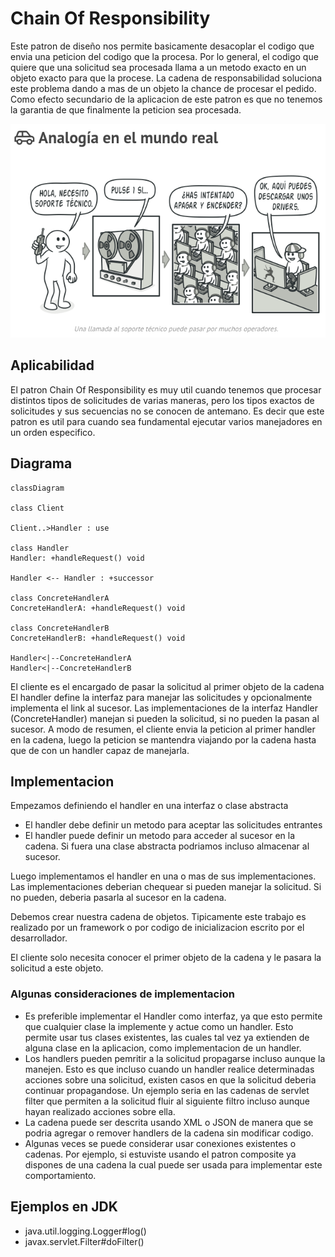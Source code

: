 # Chain Of Responsibility
Este patron de diseño nos permite basicamente desacoplar el codigo que envia una peticion del codigo que la procesa.
Por lo general, el codigo que quiere que una solicitud sea procesada llama a un metodo exacto en un objeto exacto para que la procese. La cadena de responsabilidad soluciona este problema dando a mas de un objeto la chance de procesar el pedido.
Como efecto secundario de la aplicacion de este patron es que no tenemos la garantia de que finalmente la peticion sea procesada.

![Ejemplo de la vida real](../Assets/ChainOfResponsibilityRealLifeExample.png)

## Aplicabilidad
El patron Chain Of Responsibility es muy util cuando tenemos que procesar distintos tipos de solicitudes de varias maneras, pero los tipos exactos de solicitudes y sus secuencias no se conocen de antemano. Es decir que este patron es util para cuando sea fundamental ejecutar varios manejadores en un orden especifico.

## Diagrama

```mermaid
classDiagram

class Client

Client..>Handler : use

class Handler
Handler: +handleRequest() void

Handler <-- Handler : +successor

class ConcreteHandlerA
ConcreteHandlerA: +handleRequest() void

class ConcreteHandlerB
ConcreteHandlerB: +handleRequest() void

Handler<|--ConcreteHandlerA
Handler<|--ConcreteHandlerB
```
El cliente es el encargado de pasar la solicitud al primer objeto de la cadena
El handler define la interfaz para manejar las solicitudes y opcionalmente implementa el link al sucesor.
Las implementaciones de la interfaz Handler (ConcreteHandler) manejan si pueden la solicitud, si no pueden la pasan al sucesor.
A modo de resumen, el cliente envia la peticion al primer handler en la cadena, luego la peticion se mantendra viajando por la cadena hasta que de con un handler capaz de manejarla.

## Implementacion
Empezamos definiendo el handler en una interfaz o clase abstracta
* El handler debe definir un metodo para aceptar las solicitudes entrantes
* El handler puede definir un metodo para acceder al sucesor en la cadena. Si fuera una clase abstracta podriamos incluso almacenar al sucesor.

Luego implementamos el handler en una o mas de sus implementaciones. Las implementaciones deberian chequear si pueden manejar la solicitud. Si no pueden, deberia pasarla al sucesor en la cadena.

Debemos crear nuestra cadena de objetos. Tipicamente este trabajo es realizado por un framework o por codigo de inicializacion escrito por el desarrollador.

El cliente solo necesita conocer el primer objeto de la cadena y le pasara la solicitud a este objeto.

### Algunas consideraciones de implementacion
* Es preferible implementar el Handler como interfaz, ya que esto permite que cualquier clase la implemente y actue como un handler. Esto permite usar tus clases existentes, las cuales tal vez ya extienden de alguna clase en la aplicacion, como implementacion de un handler.
* Los handlers pueden pemritir a la solicitud propagarse incluso aunque la manejen. Esto es que incluso cuando un handler realice determinadas acciones sobre una solicitud, existen casos en que la solicitud deberia continuar propagandose. Un ejemplo seria en las cadenas de servlet filter que permiten a la solicitud fluir al siguiente filtro incluso aunque hayan realizado acciones sobre ella.
* La cadena puede ser descrita usando XML o JSON de manera que se podria agregar o remover handlers de la cadena sin modificar codigo.
* Algunas veces se puede considerar usar conexiones existentes o cadenas. Por ejemplo, si estuviste usando el patron composite ya dispones de una cadena la cual puede ser usada para implementar este comportamiento.

## Ejemplos en JDK
* java.util.logging.Logger#log()
* javax.servlet.Filter#doFilter()